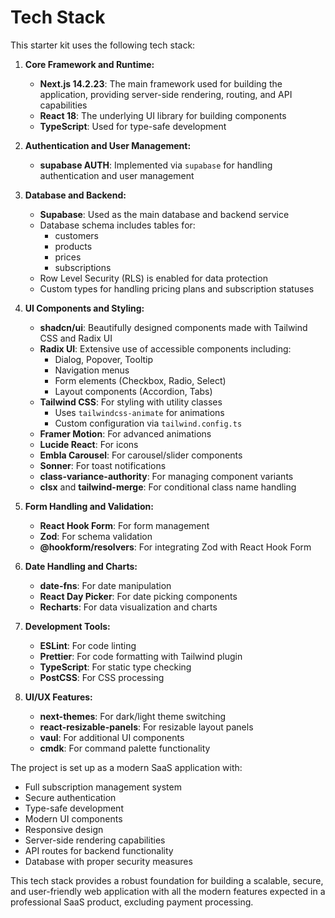 # Tech Stack

This starter kit uses the following tech stack:

1. **Core Framework and Runtime:**
   - **Next.js 14.2.23**: The main framework used for building the application, providing server-side rendering, routing, and API capabilities
   - **React 18**: The underlying UI library for building components
   - **TypeScript**: Used for type-safe development

2. **Authentication and User Management:**
   - **supabase AUTH**: Implemented via `supabase` for handling authentication and user management

3. **Database and Backend:**
   - **Supabase**: Used as the main database and backend service
   - Database schema includes tables for:
     - customers
     - products
     - prices
     - subscriptions
   - Row Level Security (RLS) is enabled for data protection
   - Custom types for handling pricing plans and subscription statuses

4. **UI Components and Styling:**
   - **shadcn/ui**: Beautifully designed components made with Tailwind CSS and Radix UI
   - **Radix UI**: Extensive use of accessible components including:
     - Dialog, Popover, Tooltip
     - Navigation menus
     - Form elements (Checkbox, Radio, Select)
     - Layout components (Accordion, Tabs)
   - **Tailwind CSS**: For styling with utility classes
     - Uses `tailwindcss-animate` for animations
     - Custom configuration via `tailwind.config.ts`
   - **Framer Motion**: For advanced animations
   - **Lucide React**: For icons
   - **Embla Carousel**: For carousel/slider components
   - **Sonner**: For toast notifications
   - **class-variance-authority**: For managing component variants
   - **clsx** and **tailwind-merge**: For conditional class name handling

6. **Form Handling and Validation:**
   - **React Hook Form**: For form management
   - **Zod**: For schema validation
   - **@hookform/resolvers**: For integrating Zod with React Hook Form

7. **Date Handling and Charts:**
   - **date-fns**: For date manipulation
   - **React Day Picker**: For date picking components
   - **Recharts**: For data visualization and charts

8. **Development Tools:**
   - **ESLint**: For code linting
   - **Prettier**: For code formatting with Tailwind plugin
   - **TypeScript**: For static type checking
   - **PostCSS**: For CSS processing

9. **UI/UX Features:**
   - **next-themes**: For dark/light theme switching
   - **react-resizable-panels**: For resizable layout panels
   - **vaul**: For additional UI components
   - **cmdk**: For command palette functionality

The project is set up as a modern SaaS application with:
- Full subscription management system
- Secure authentication
- Type-safe development
- Modern UI components
- Responsive design
- Server-side rendering capabilities
- API routes for backend functionality
- Database with proper security measures

This tech stack provides a robust foundation for building a scalable, secure, and user-friendly web application with all the modern features expected in a professional SaaS product, excluding payment processing.
